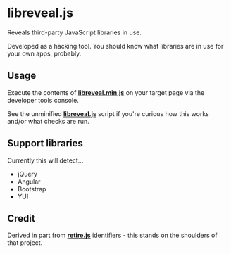 
# libreveal.js

Reveals third-party JavaScript libraries in use.

Developed as a hacking tool. You should know what libraries are in use for your own apps, probably.

## Usage

Execute the contents of [**libreveal.min.js**](https://github.com/gingeleski/libreveal.js/blob/master/libreveal.min.js) on your target page via the developer tools console.

See the unminified [**libreveal.js**](https://github.com/gingeleski/libreveal.js/blob/master/libreveal.js) script if you're curious how this works and/or what checks are run.

## Support libraries

Currently this will detect...

- jQuery
- Angular
- Bootstrap
- YUI

## Credit

Derived in part from [**retire.js**](https://github.com/retirejs/retire.js/) identifiers - this stands on the shoulders of that project.
